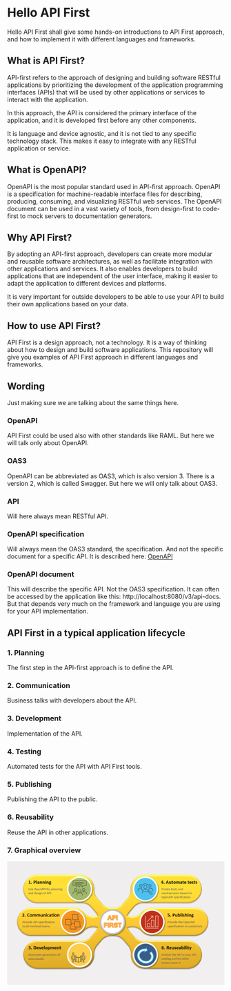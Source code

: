 # Hello API First
Hello API First shall give some hands-on introductions to API First approach, 
and how to implement it with different languages and frameworks.

## What is API First?
API-first refers to the approach of designing and building software RESTful applications
by prioritizing the development of the application programming interfaces (APIs) 
that will be used by other applications or services to interact with the application.

In this approach, the API is considered the primary interface of the application, 
and it is developed first before any other components. 

It is language and device agnostic, and it is not tied to any specific technology stack.
This makes it easy to integrate with any RESTful application or service.

## What is OpenAPI?
OpenAPI is the most popular standard used in API-first approach.
OpenAPI is a specification for machine-readable interface files for describing, producing, consuming, and visualizing RESTful web services.
The OpenAPI document can be used in a vast variety of tools, from design-first to code-first to mock servers to documentation generators.

## Why API First?
By adopting an API-first approach, developers can create more modular and reusable software architectures,
as well as facilitate integration with other applications and services.
It also enables developers to build applications that are independent of the user interface,
making it easier to adapt the application to different devices and platforms.

It is very important for outside developers to be able to use your API to build their own applications based on your data.

## How to use API First?
API First is a design approach, not a technology.
It is a way of thinking about how to design and build software applications.
This repository will give you examples of API First approach in different languages and frameworks.

## Wording
Just making sure we are talking about the same things here.
### OpenAPI
API First could be used also with other standards like RAML. But here we will talk only about OpenAPI.
### OAS3
OpenAPI can be abbreviated as OAS3, which is also version 3. There is a version 2, which is called Swagger. But here we will only talk about OAS3.
### API
Will here always mean RESTful API.
### OpenAPI specification
Will always mean the OAS3 standard, the specification.
And not the specific document for a specific API.
It is described here: 
[OpenAPI](https://swagger.io/docs/specification/about/)
### OpenAPI document
This will describe the specific API.
Not the OAS3 specification.
It can often be accessed by the application like this: http://localhost:8080/v3/api-docs.
But that depends very much on the framework and language you are using for your API implementation.


## API First in a typical application lifecycle
### 1. Planning
The first step in the API-first approach is to define the API.
### 2. Communication
Business talks with developers about the API.
### 3. Development
Implementation of the API.
### 4. Testing
Automated tests for the API with API First tools.
### 5. Publishing
Publishing the API to the public.
### 6. Reusability
Reuse the API in other applications.
### 7. Graphical overview
![img.png](img.png)




